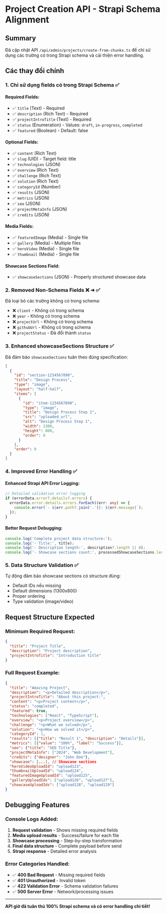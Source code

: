 # Project Creation API - Strapi Schema Alignment

## Summary

Đã cập nhật API `/api/admin/projects/create-from-chunks.ts` để chỉ sử dụng các trường có trong Strapi schema và cải thiện error handling.

## Các thay đổi chính

### 1. **Chỉ sử dụng fields có trong Strapi Schema** ✅

#### Required Fields:

- ✅ `title` (Text) - Required
- ✅ `description` (Rich Text) - Required
- ✅ `projectIntroTitle` (Text) - Required
- ✅ `status` (Enumeration) - Values: `draft`, `in-progress`, `completed`
- ✅ `featured` (Boolean) - Default: false

#### Optional Fields:

- ✅ `content` (Rich Text)
- ✅ `slug` (UID) - Target field: title
- ✅ `technologies` (JSON)
- ✅ `overview` (Rich Text)
- ✅ `challenge` (Rich Text)
- ✅ `solution` (Rich Text)
- ✅ `categoryId` (Number)
- ✅ `results` (JSON)
- ✅ `metrics` (JSON)
- ✅ `seo` (JSON)
- ✅ `projectMetaInfo` (JSON)
- ✅ `credits` (JSON)

#### Media Fields:

- ✅ `featuredImage` (Media) - Single file
- ✅ `gallery` (Media) - Multiple files
- ✅ `heroVideo` (Media) - Single file
- ✅ `thumbnail` (Media) - Single file

#### Showcase Sections Field:

- ✅ `showcaseSections` (JSON) - Properly structured showcase data

### 2. **Removed Non-Schema Fields** ❌ ➜ ✅

Đã loại bỏ các trường không có trong schema:

- ❌ `client` - Không có trong schema
- ❌ `year` - Không có trong schema
- ❌ `projectUrl` - Không có trong schema
- ❌ `githubUrl` - Không có trong schema
- ❌ `projectStatus` - Đã đổi thành `status`

### 3. **Enhanced showcaseSections Structure** ✅

Đã đảm bảo `showcaseSections` tuân theo đúng specification:

```json
[
  {
    "id": "section-1234567890",
    "title": "Design Process",
    "type": "image",
    "layout": "half-half",
    "items": [
      {
        "id": "item-1234567890",
        "type": "image",
        "title": "Design Process Step 1",
        "src": "uploaded_url",
        "alt": "Design Process Step 1",
        "width": 1300,
        "height": 800,
        "order": 0
      }
    ],
    "order": 0
  }
]
```

### 4. **Improved Error Handling** ✅

#### Enhanced Strapi API Error Logging:

```typescript
// Detailed validation error logging
if (errorData.error?.details?.errors) {
  errorData.error.details.errors.forEach((err: any) => {
    console.error(`- ${err.path?.join('.')}: ${err.message}`);
  });
}
```

#### Better Request Debugging:

```typescript
console.log('Complete project data structure:');
console.log('- Title:', title);
console.log('- Description length:', description?.length || 0);
console.log('- Showcase sections count:', processedShowcaseSections.length);
```

### 5. **Data Structure Validation** ✅

Tự động đảm bảo showcase sections có structure đúng:

- Default IDs nếu missing
- Default dimensions (1300x800)
- Proper ordering
- Type validation (image/video)

## Request Structure Expected

### Minimum Required Request:

```json
{
  "title": "Project Title",
  "description": "Project description",
  "projectIntroTitle": "Introduction title"
}
```

### Full Request Example:

```json
{
  "title": "Amazing Project",
  "description": "<p>Detailed description</p>",
  "projectIntroTitle": "About this project:",
  "content": "<p>Project content</p>",
  "status": "completed",
  "featured": true,
  "technologies": ["React", "TypeScript"],
  "overview": "<p>Project overview</p>",
  "challenge": "<p>What we solved</p>",
  "solution": "<p>How we solved it</p>",
  "categoryId": 1,
  "results": [{"title": "Result 1", "description": "Details"}],
  "metrics": [{"value": "100%", "label": "Success"}],
  "seo": {"title": "SEO Title"},
  "projectMetaInfo": ["2024", "Web Development"],
  "credits": {"designer": "John Doe"},
  "showcase": [...], // Showcase sections
  "heroVideoUploadId": "upload123",
  "thumbnailUploadId": "upload124",
  "featuredImageUploadId": "upload125",
  "galleryUploadIds": ["upload126", "upload127"],
  "showcaseUploadIds": ["upload128", "upload129"]
}
```

## Debugging Features

### Console Logs Added:

1. **Request validation** - Shows missing required fields
2. **Media upload results** - Success/failure for each file
3. **Showcase processing** - Step-by-step transformation
4. **Final data structure** - Complete payload before send
5. **Strapi response** - Detailed error analysis

### Error Categories Handled:

- ✅ **400 Bad Request** - Missing required fields
- ✅ **401 Unauthorized** - Invalid token
- ✅ **422 Validation Error** - Schema validation failures
- ✅ **500 Server Error** - Network/processing issues

---

**API giờ đã tuân thủ 100% Strapi schema và có error handling chi tiết!**
